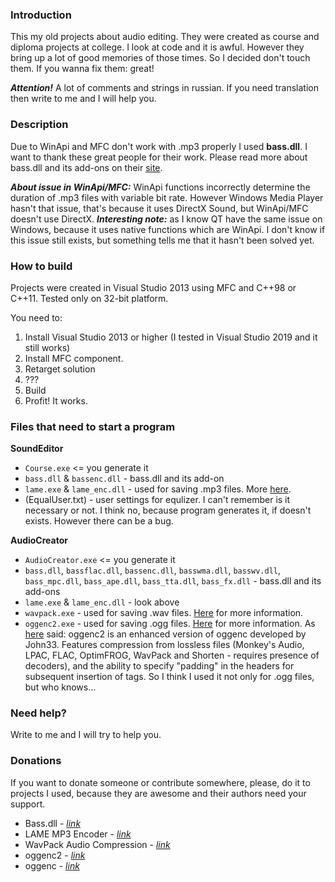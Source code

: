 ### Introduction

This my old projects about audio editing. They were created as course and diploma projects at college.
I look at code and it is awful. However they bring up a lot of good memories of those times. So I decided don't touch them.
If you wanna fix them: great!

***Attention!*** A lot of comments and strings in russian. If you need translation then write to me and I will help you.

### Description


Due to WinApi and MFC don't work with .mp3 properly I used **bass.dll**. 
I want to thank these great people for their work. 
Please read more about bass.dll and its add-ons on their [site](https://www.un4seen.com).

***About issue in WinApi/MFC:*** WinApi functions incorrectly determine the duration of .mp3 files with variable bit rate.
However Windows Media Player hasn't that issue, that's because it uses DirectX Sound, but WinApi/MFC doesn't use DirectX.
***Interesting note:*** as I know QT have the same issue on Windows, because it uses native functions which are WinApi.
I don't know if this issue still exists, but something tells me that it hasn't been solved yet.

### How to build

Projects were created in Visual Studio 2013 using MFC and C++98 or C++11. Tested only on 32-bit platform.

You need to:
1. Install Visual Studio 2013 or higher (I tested in Visual Studio 2019 and it still works)
2. Install MFC component.
3. Retarget solution
4. ???
5. Build
6. Profit! It works.

### Files that need to start a program

**SoundEditor**
- `Course.exe` <= you generate it
- `bass.dll` & `bassenc.dll` - bass.dll and its add-on
- `lame.exe` & `lame_enc.dll` - used for saving .mp3 files. More [here](https://lame.sourceforge.io).
- (EqualUser.txt) - user settings for equlizer. I can't remember is it necessary or not.
I think no, because program generates it, if doesn't exists. However there can be a bug.

**AudioCreator**
- `AudioCreator.exe` <= you generate it
- `bass.dll`, `bassflac.dll`, `bassenc.dll`, `basswma.dll`, `basswv.dll`, `bass_mpc.dll`, 
`bass_ape.dll`, `bass_tta.dll`, `bass_fx.dll` - bass.dll and its add-ons
- `lame.exe` & `lame_enc.dll` - look above
- `wavpack.exe` - used for saving .wav files. [Here](https://www.wavpack.com) for more information.
- `oggenc2.exe` - used for saving .ogg files. [Here](https://www.rarewares.org/ogg-oggenc.php) for more information.
As [here](https://wiki.hydrogenaud.io/index.php?title=Oggenc) said: oggenc2 is an enhanced version of oggenc developed by John33. 
Features compression from lossless files (Monkey's Audio, LPAC, FLAC, OptimFROG, WavPack and Shorten - requires presence of decoders), 
and the ability to specify "padding" in the headers for subsequent insertion of tags. So I think I used it not only for .ogg files, but who knows...

### Need help?

Write to me and I will try to help you.

### Donations

If you want to donate someone or contribute somewhere, please, do it to projects I used, 
because they are awesome and their authors need your support.

- Bass.dll - *[link](https://www.un4seen.com)*
- LAME MP3 Encoder - *[link](https://lame.sourceforge.io)*
- WavPack Audio Compression - *[link](https://www.wavpack.com)*
- oggenc2 - *[link](https://rarewares.org/)*
- oggenc - *[link](https://www.xiph.org)*